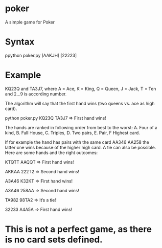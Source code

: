 # poker
A simple game for Poker

# Syntax
ppython poker.py [AAKJH] [22223]

# Example
KQ23Q and TA3J7, where A = Ace, K = King, Q = Queen, J = Jack, T = Ten and 2…9 is according number.

The algorithm will say that the first hand wins (two queens vs. ace as high card).

python poker.py KQ23Q TA3J7 => First hand wins!

The hands are ranked in following order from best to the worst: 
A. Four of a kind, 
B. Full House, 
C. Triples, 
D. Two pairs, 
E. Pair, 
F Highest card. 

If for example the hand has pairs with the same card AA346 AA258 the latter one wins because of the higher high card. A tie can also be possible. Here are some hands and the right outcomes:

KTQTT AAQQT => First hand wins!

AKKAA 222T2 => Second hand wins!

A3A46 K32KT => First hand wins!

A3A46 258AA => Second hand wins!

TA982 98TA2 => It’s a tie!

32233 A4A5A => First hand wins!
# This is not a perfect game, as there is no card sets defined.
